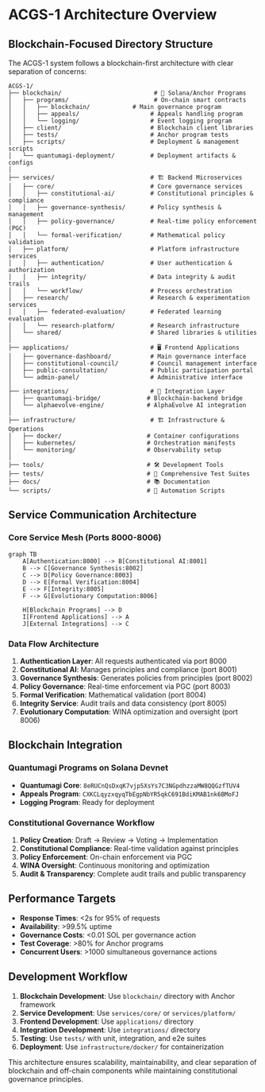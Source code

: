 # ACGS-1 Architecture Overview

## Blockchain-Focused Directory Structure

The ACGS-1 system follows a blockchain-first architecture with clear separation of concerns:

```
ACGS-1/
├── blockchain/                          # 🔗 Solana/Anchor Programs
│   ├── programs/                        # On-chain smart contracts
│   │   ├── blockchain/            # Main governance program
│   │   ├── appeals/                    # Appeals handling program
│   │   └── logging/                    # Event logging program
│   ├── client/                         # Blockchain client libraries
│   ├── tests/                          # Anchor program tests
│   ├── scripts/                        # Deployment & management scripts
│   └── quantumagi-deployment/          # Deployment artifacts & configs
│
├── services/                           # 🏗️ Backend Microservices
│   ├── core/                           # Core governance services
│   │   ├── constitutional-ai/          # Constitutional principles & compliance
│   │   ├── governance-synthesis/       # Policy synthesis & management
│   │   ├── policy-governance/          # Real-time policy enforcement (PGC)
│   │   └── formal-verification/        # Mathematical policy validation
│   ├── platform/                       # Platform infrastructure services
│   │   ├── authentication/             # User authentication & authorization
│   │   ├── integrity/                  # Data integrity & audit trails
│   │   └── workflow/                   # Process orchestration
│   ├── research/                       # Research & experimentation services
│   │   ├── federated-evaluation/       # Federated learning evaluation
│   │   └── research-platform/          # Research infrastructure
│   └── shared/                         # Shared libraries & utilities
│
├── applications/                       # 🖥️ Frontend Applications
│   ├── governance-dashboard/           # Main governance interface
│   ├── constitutional-council/         # Council management interface
│   ├── public-consultation/            # Public participation portal
│   └── admin-panel/                    # Administrative interface
│
├── integrations/                       # 🔗 Integration Layer
│   ├── quantumagi-bridge/             # Blockchain-backend bridge
│   └── alphaevolve-engine/            # AlphaEvolve AI integration
│
├── infrastructure/                     # 🏗️ Infrastructure & Operations
│   ├── docker/                        # Container configurations
│   ├── kubernetes/                    # Orchestration manifests
│   └── monitoring/                    # Observability setup
│
├── tools/                             # 🛠️ Development Tools
├── tests/                             # 🧪 Comprehensive Test Suites
├── docs/                              # 📚 Documentation
└── scripts/                           # 📜 Automation Scripts
```

## Service Communication Architecture

### Core Service Mesh (Ports 8000-8006)

```mermaid
graph TB
    A[Authentication:8000] --> B[Constitutional AI:8001]
    B --> C[Governance Synthesis:8002]
    C --> D[Policy Governance:8003]
    D --> E[Formal Verification:8004]
    E --> F[Integrity:8005]
    F --> G[Evolutionary Computation:8006]

    H[Blockchain Programs] --> D
    I[Frontend Applications] --> A
    J[External Integrations] --> C
```

### Data Flow Architecture

1. **Authentication Layer**: All requests authenticated via port 8000
2. **Constitutional AI**: Manages principles and compliance (port 8001)
3. **Governance Synthesis**: Generates policies from principles (port 8002)
4. **Policy Governance**: Real-time enforcement via PGC (port 8003)
5. **Formal Verification**: Mathematical validation (port 8004)
6. **Integrity Service**: Audit trails and data consistency (port 8005)
7. **Evolutionary Computation**: WINA optimization and oversight (port 8006)

## Blockchain Integration

### Quantumagi Programs on Solana Devnet

- **Quantumagi Core**: `8eRUCnQsDxqK7vjp5XsYs7C3NGpdhzzaMW8QQGzfTUV4`
- **Appeals Program**: `CXKCLqyzxqyqTbEgpNbYR5qkC691BdiKMAB1nk6BMoFJ`
- **Logging Program**: Ready for deployment

### Constitutional Governance Workflow

1. **Policy Creation**: Draft → Review → Voting → Implementation
2. **Constitutional Compliance**: Real-time validation against principles
3. **Policy Enforcement**: On-chain enforcement via PGC
4. **WINA Oversight**: Continuous monitoring and optimization
5. **Audit & Transparency**: Complete audit trails and public transparency

## Performance Targets

- **Response Times**: <2s for 95% of requests
- **Availability**: >99.5% uptime
- **Governance Costs**: <0.01 SOL per governance action
- **Test Coverage**: >80% for Anchor programs
- **Concurrent Users**: >1000 simultaneous governance actions

## Development Workflow

1. **Blockchain Development**: Use `blockchain/` directory with Anchor framework
2. **Service Development**: Use `services/core/` or `services/platform/`
3. **Frontend Development**: Use `applications/` directory
4. **Integration Development**: Use `integrations/` directory
5. **Testing**: Use `tests/` with unit, integration, and e2e suites
6. **Deployment**: Use `infrastructure/docker/` for containerization

This architecture ensures scalability, maintainability, and clear separation of blockchain and off-chain components while maintaining constitutional governance principles.
